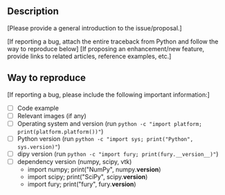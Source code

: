 ## Description
[Please provide a general introduction to the issue/proposal.]

[If reporting a bug, attach the entire traceback from Python and follow the way to reproduce below]
[If proposing an enhancement/new feature, provide links to related articles, reference examples, etc.]


## Way to reproduce
[If reporting a bug, please include the following important information:]
- [ ] Code example
- [ ] Relevant images (if any)
- [ ] Operating system and version (run `python -c "import platform; print(platform.platform())"`)
- [ ] Python version (run `python -c "import sys; print("Python", sys.version)"`)
- [ ] dipy version (run `python -c "import fury; print(fury.__version__)"`)
- [ ] dependency version (numpy, scipy, vtk)
    * import numpy; print("NumPy", numpy.__version__)
    * import scipy; print("SciPy", scipy.__version__)
    * import fury; print("fury", fury.__version__)